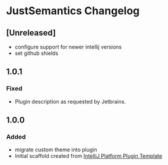 <!-- Keep a Changelog guide -> https://keepachangelog.com -->

# JustSemantics Changelog

## [Unreleased]
- configure support for newer intellij versions
- set github shields

## 1.0.1
### Fixed
- Plugin description as requested by Jetbrains.


## 1.0.0
### Added
- migrate custom theme into plugin
- Initial scaffold created from [IntelliJ Platform Plugin Template](https://github.com/JetBrains/intellij-platform-plugin-template)
